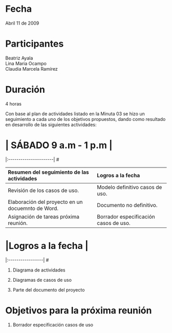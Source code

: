 # Fecha #
Abril 11 de 2009

# Participantes #
Beatriz Ayala <br />
Lina Maria Ocampo <br />
Claudia Marcela Ramírez <br />


# Duración #
4 horas

Con base al plan de actividades listado en la Minuta 03 se hizo un seguimiento a cada uno de los objetivos propuestos, dando como resultado en desarrollo de las siguientes actividades:

# | SÁBADO 9 a.m - 1 p.m |
|:----------------------| #

| **Resumen del seguimiento de las actividades** | **Logros a la fecha** |
|:-----------------------------------------------|:----------------------|
| Revisión de los casos de uso. | Modelo definitivo casos de uso. |
| Elaboración del proyecto en un docuemnto de Word. | Documento no definitivo. |
| Asignación de tareas próxima reunión. | Borrador especificación casos de uso. |


# |Logros a la fecha |
|:-----------------| #

1. Diagrama de actividades <br />

2. Diagramas de casos de uso <br />

3. Parte del documento del proyecto <br />

# Objetivos para la próxima reunión #

1. Borrador especificación casos de uso <br />